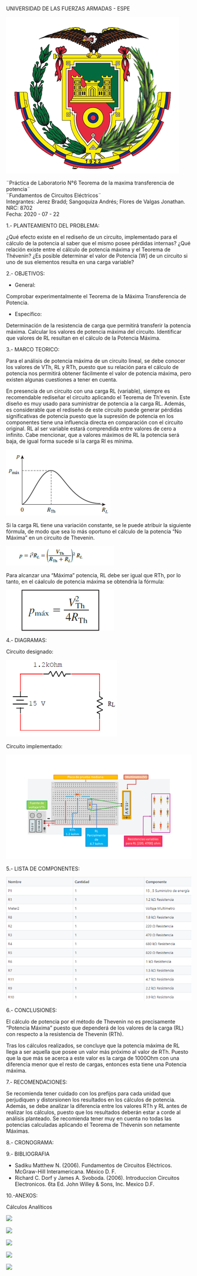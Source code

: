 UNIVERSIDAD DE LAS FUERZAS ARMADAS - ESPE

![](https://github.com/BraddJCJ/Informe5_Jerez_Sangoquiza_Zambrano/blob/master/img/Logo_ESPE.png)

¨Práctica de Laboratorio N°6 Teorema de la maxima transferencia de potencia¨  
¨Fundamentos de Circuitos Eléctricos¨  
Integrantes: Jerez Bradd; Sangoquiza Andrés; Flores de Valgas Jonathan.  
NRC: 8702   
Fecha: 2020 - 07 - 22  

1.- PLANTEAMIENTO DEL PROBLEMA: 

¿Qué efecto existe en el rediseño de un circuito, implementado para el cálculo de la potencia al saber que el mismo posee pérdidas internas? ¿Qué relación existe entre el cálculo de potencia máxima y el Teorema de Thévenin? ¿Es posible determinar el valor de Potencia [W] de un circuito si uno de sus elementos resulta en una carga variable?


2.- OBJETIVOS:

* General: 

Comprobar experimentalmente el Teorema de la Máxima Transferencia de Potencia.

* Específico:

Determinación de la resistencia de carga que permitirá transferir la potencia máxima.
Calcular los valores de potencia máxima del circuito.
Identificar que valores de RL resultan en el cálculo de la Potencia Máxima.


3.- MARCO TEORICO:

Para el análisis de potencia máxima de un circuito lineal, se debe conocer los valores de VTh, RL y RTh, puesto que su relación para el cálculo de potencia nos permitirá obtener fácilmente el valor de potencia máxima, pero existen algunas cuestiones a tener en cuenta.

En presencia de un circuito con una carga RL (variable), siempre es recomendable rediseñar el circuito aplicando el Teorema de Th\'evenin. Este diseño es muy usado para suministrar de potencia a la carga RL. Además, es considerable que el rediseño de este circuito puede generar pérdidas significativas de potencia puesto que la supresión de potencia en los componentes tiene una influencia directa en comparación con el circuito original. RL al ser variable estará comprendida entre valores de cero a infinito. Cabe mencionar, que a valores máximos de RL la potencia será baja, de igual forma sucede si la carga Rl es mínima.

![](https://github.com/JonathanFloresDeValgas/InformeN6_FloresDeValgas_Jerez_Sangoquiza/blob/master/img/Sadiku%203%20Ed.pdf%20-%20Adobe%20Acrobat%20Reader%20DC%2021_07_2020%2022_35_34.png)

Si la carga RL tiene una variación constante, se le puede atribuir la siguiente fórmula, de modo que sea lo más oportuno el cálculo de la potencia “No Máxima” en un circuito de Thevenin.

![](https://github.com/JonathanFloresDeValgas/InformeN6_FloresDeValgas_Jerez_Sangoquiza/blob/master/img/Sadiku%203%20Ed.pdf%20-%20Adobe%20Acrobat%20Reader%20DC%2021_07_2020%2020_43_44.png)

Para alcanzar una “Máxima” potencia, RL debe ser igual que RTh, por lo tanto, en el cáalculo de potencia máxima se obtendría la fórmula: 

![](https://github.com/JonathanFloresDeValgas/InformeN6_FloresDeValgas_Jerez_Sangoquiza/blob/master/img/Sadiku%203%20Ed.pdf%20-%20Adobe%20Acrobat%20Reader%20DC%2021_07_2020%2021_01_26.png)

4.- DIAGRAMAS:

Circuito designado:

![](https://github.com/JonathanFloresDeValgas/InformeN6_FloresDeValgas_Jerez_Sangoquiza/blob/master/img/CN6.PNG)

Circuito implementado:

![](https://github.com/JonathanFloresDeValgas/InformeN6_FloresDeValgas_Jerez_Sangoquiza/blob/master/img/DiagramaN6.png)

5.- LISTA DE COMPONENTES:

![](https://github.com/JonathanFloresDeValgas/InformeN6_FloresDeValgas_Jerez_Sangoquiza/blob/master/img/Comp.PNG)
 
6.- CONCLUSIONES:

El cálculo de potencia por el método de Thevenin no es precisamente “Potencia Máxima” puesto que dependerá de los valores de la carga (RL) con respecto a la resistencia de Thevenin (RTh). 

Tras los cálculos realizados, se concluye que la potencia máxima de RL llega a ser aquella que posee un valor más próximo al valor de RTh. Puesto que la que más se acerca a este valor es la carga de 1000Ohm con una diferencia menor que el resto de cargas, entonces esta tiene una Potencia máxima.


7.- RECOMENDACIONES:

Se recomienda tener cuidado con los prefijos para cada unidad que perjudiquen y distorsionen los resultados en los cálculos de potencia. Además, se debe analizar la diferencia entre los valores RTh y RL antes de realizar los cálculos, puesto que los resultados deberán estar a corde al análisis planteado. Se recomienda tener muy en cuenta no todas las potencias calculadas aplicando el Teorema de Thévenin son netamente Máximas.

8.- CRONOGRAMA:


9.- BIBLIOGRAFIA
 
 - Sadiku Matthew N. (2006). Fundamentos de Circuitos Eléctricos. McGraw-Hill Interamericana. México D. F.
-  Richard C. Dorf y James A. Svoboda. (2006). Introduccion Circuitos Electronicos. 6ta Ed. John Willey & Sons, Inc. Mexico D.F.

 10.-ANEXOS:
 
 Cálculos Analíticos
 
 ![](https://github.com/JonathanFloresDeValgas/InformeN6_FloresDeValgas_Jerez_Sangoquiza/blob/master/Hojas%20T%C3%A9cnicas/Analisis%20de%20Resultados2.png)
 
 ![](https://github.com/JonathanFloresDeValgas/InformeN6_FloresDeValgas_Jerez_Sangoquiza/blob/master/Hojas%20T%C3%A9cnicas/Analisis%20de%20Resultados3.png)
 
 ![](https://github.com/JonathanFloresDeValgas/InformeN6_FloresDeValgas_Jerez_Sangoquiza/blob/master/Hojas%20T%C3%A9cnicas/Analisis%20de%20Resultados%204.png)
 
 ![](https://github.com/JonathanFloresDeValgas/InformeN6_FloresDeValgas_Jerez_Sangoquiza/blob/master/Hojas%20T%C3%A9cnicas/Analisis%20de%20Resultados5.png)
 
 ![](https://github.com/JonathanFloresDeValgas/InformeN6_FloresDeValgas_Jerez_Sangoquiza/blob/master/Hojas%20T%C3%A9cnicas/Analisis%20de%20Resultados6.png)
 
